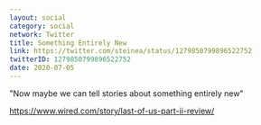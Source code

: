 ```yaml
---
layout: social
category: social
network: Twitter
title: Something Entirely New
link: https://twitter.com/steinea/status/1279850799896522752
twitterID: 1279850799896522752
date: 2020-07-05
---
```


"Now maybe we can tell stories about something entirely new"

<https://www.wired.com/story/last-of-us-part-ii-review/>
